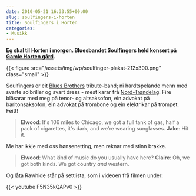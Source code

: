 ```yaml
---
date: 2010-05-21 16:33:55+00:00
slug: soulfingers-i-horten
title: Soulfingers i Horten
categories:
- Musikk
---
```


**Eg skal til Horten i morgon. Bluesbandet [Soulfingers](http://www.facebook.com/#!/group.php?gid=97983011221&ref=ts) held konsert på [Gamle Horten gård](http://www.gamlehortengard.no/index.php/konserter).**

<!--more-->

 {{< figure src="/assets/img/wp/soulfinger-plakat-212x300.png" class="small" >}}

 Soulfingers er eit [Blues Brothers](http://en.wikipedia.org/wiki/The_Blues_Brothers) tribute-band; ni hardtspelande menn med svarte solbriller og svart dress - mest karar frå [Nord-Trøndelag](http://nn.wikipedia.org/wiki/Nord-Tr%C3%B8ndelag_fylke). Fire blåsarar med meg på tenor- og altsaksofon, ein advokat på baritonsaksofon, ein advokat på trombone og ein elektrikar på trompet. Feitt!





>**Elwood**: It's 106 miles to Chicago, we got a full tank of gas, half a pack of cigarettes, it's dark, and we're wearing sunglasses.
**Jake**: Hit it.


Me har ikkje med oss hønsenetting, men reknar med stinn brakke.


>**Elwood**: What kind of music do you usually have here?
**Claire**: Oh, we got both kinds. We got country *and* western.


Og låta Rawhide står på settlista, som i videoen frå filmen under:

{{< youtube F5N35kQAPv0 >}}
